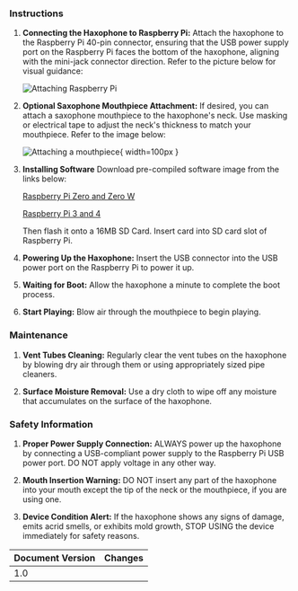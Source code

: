 ### Instructions

1. **Connecting the Haxophone to Raspberry Pi:**
   Attach the haxophone to the Raspberry Pi 40-pin connector, ensuring that the USB power supply port on the Raspberry Pi faces the bottom of the haxophone, aligning with the mini-jack connector direction. Refer to the picture below for visual guidance:
   
   ![Attaching Raspberry Pi](https://github.com/jcard0na/haxo-hw/assets/676181/fd236fc7-03f0-4922-8ee6-d6f73fe1bffc)

2. **Optional Saxophone Mouthpiece Attachment:**
   If desired, you can attach a saxophone mouthpiece to the haxophone's neck. Use masking or electrical tape to adjust the neck's thickness to match your mouthpiece. Refer to the image below:
   
   ![Attaching a mouthpiece](https://github.com/cardonabits/haxo-hw/assets/676181/8db66a9e-f830-46b4-ba5d-8c7589303772){ width=100px }


3. **Installing Software**
   Download pre-compiled software image from the links below:

   [Raspberry Pi Zero and Zero W](https://drive.google.com/uc?export=download&id=1VCFVa0-PJS1L7sZvM2c5khXlKgiwBScR)
   
   [Raspberry Pi 3 and 4](TODO)

   Then flash it onto a 16MB SD Card.  Insert card into SD card slot of Raspberry Pi.
   
4. **Powering Up the Haxophone:**
   Insert the USB connector into the USB power port on the Raspberry Pi to power it up.

5. **Waiting for Boot:**
   Allow the haxophone a minute to complete the boot process.

6. **Start Playing:**
   Blow air through the mouthpiece to begin playing.

### Maintenance

1. **Vent Tubes Cleaning:**
   Regularly clear the vent tubes on the haxophone by blowing dry air through them or using appropriately sized pipe cleaners.

2. **Surface Moisture Removal:**
   Use a dry cloth to wipe off any moisture that accumulates on the surface of the haxophone.

### Safety Information

1. **Proper Power Supply Connection:**
   ALWAYS power up the haxophone by connecting a USB-compliant power supply to the Raspberry Pi USB power port. DO NOT apply voltage in any other way.

2. **Mouth Insertion Warning:**
   DO NOT insert any part of the haxophone into your mouth except the tip of the neck or the mouthpiece, if you are using one.

3. **Device Condition Alert:**
   If the haxophone shows any signs of damage, emits acrid smells, or exhibits mold growth, STOP USING the device immediately for safety reasons.


| Document Version | Changes |
| --- | --- |
| 1.0 |     |
